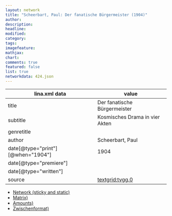 ```yaml
---
layout: network
title: "Scheerbart, Paul: Der fanatische Bürgermeister (1904)"
author:
description:
headline:
modified:
category:
tags:
imagefeature: 
mathjax: 
chart: 
comments: true
featured: false
list: true
networkdata: 424.json
---
```

lina.xml data  | value
------------- | -------------
title|Der fanatische Bürgermeister
subtitle|Kosmisches Drama in vier Akten
genretitle|
author|Scheerbart, Paul
date[@type="print"][@when="1904"]|1904
date[@type="premiere"]|
date[@type="written"]|
source|[textgrid:tvgg.0](https://textgridlab.org/1.0/tgcrud-public/rest/textgrid:tvgg.0/data)



* [Network (sticky and static)](/linas/network424)
* [Matrix)](/linas/matrix424)
* [Amounts)](/linas/amount424)
* [Zwischenformat)](/linas/lina424 )
